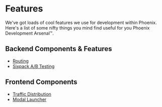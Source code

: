 # Features

We've got loads of cool features we use for development within Phoenix. Here's a list of some nifty things you mind find useful for you Phoenix Development Arsenal™.

## Backend Components & Features

- [Routing](routing.md)
- [Sixpack A/B Testing](sixpack-a-b-testing.md)

## Frontend Components

- [Traffic Distribution](traffic-distribution.md)
- [Modal Launcher](modal-launcher.md)
